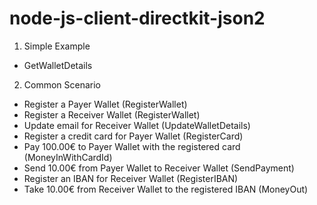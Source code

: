 # node-js-client-directkit-json2

1. Simple Example
  - GetWalletDetails
2. Common Scenario
  - Register a Payer Wallet (RegisterWallet)
  - Register a Receiver Wallet (RegisterWallet)
  - Update email for Receiver Wallet (UpdateWalletDetails)
  - Register a credit card for Payer Wallet (RegisterCard)
  - Pay 100.00€ to Payer Wallet with the registered card (MoneyInWithCardId)
  - Send 10.00€ from Payer Wallet to Receiver Wallet (SendPayment)
  - Register an IBAN for Receiver Wallet (RegisterIBAN)
  - Take 10.00€ from Receiver Wallet to the registered IBAN (MoneyOut)
